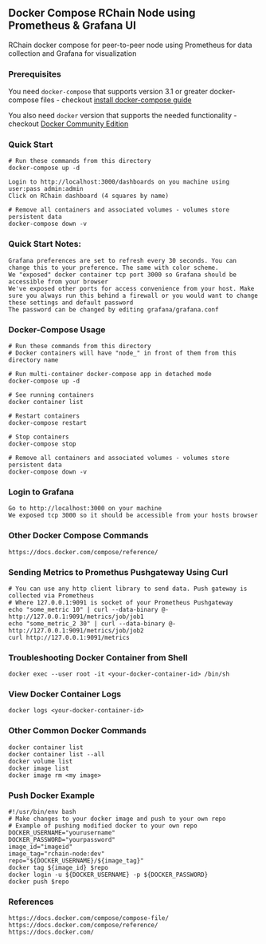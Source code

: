 ## Docker Compose RChain Node using Prometheus & Grafana UI 
RChain docker compose for peer-to-peer node using Prometheus for data collection and Grafana for visualization 

### Prerequisites
You need `docker-compose` that supports version 3.1 or greater docker-compose files - checkout [install docker-compose guide](https://docs.docker.com/compose/install/)

You also need `docker` version that supports the needed functionality - checkout [Docker Community Edition](https://www.docker.com/community-edition)


### Quick Start 
```
# Run these commands from this directory 
docker-compose up -d

Login to http://localhost:3000/dashboards on you machine using user:pass admin:admin
Click on RChain dashboard (4 squares by name)

# Remove all containers and associated volumes - volumes store persistent data
docker-compose down -v 
```

### Quick Start Notes:
```
Grafana preferences are set to refresh every 30 seconds. You can change this to your preference. The same with color scheme. 
We "exposed" docker container tcp port 3000 so Grafana should be accessible from your browser
We've exposed other ports for access convenience from your host. Make sure you always run this behind a firewall or you would want to change these settings and default password 
The password can be changed by editing grafana/grafana.conf
```

### Docker-Compose Usage
```
# Run these commands from this directory 
# Docker containers will have "node_" in front of them from this directory name

# Run multi-container docker-compose app in detached mode
docker-compose up -d

# See running containers
docker container list

# Restart containers 
docker-compose restart

# Stop containers 
docker-compose stop 

# Remove all containers and associated volumes - volumes store persistent data
docker-compose down -v 
```

### Login to Grafana
```
Go to http://localhost:3000 on your machine
We exposed tcp 3000 so it should be accessible from your hosts browser
```

### Other Docker Compose Commands
```
https://docs.docker.com/compose/reference/ 
```

### Sending Metrics to Promethus Pushgateway Using Curl 
```
# You can use any http client library to send data. Push gateway is collected via Prometheus
# Where 127.0.0.1:9091 is socket of your Prometheus Pushgateway
echo "some_metric 10" | curl --data-binary @- http://127.0.0.1:9091/metrics/job/job1
echo "some_metric_2 30" | curl --data-binary @- http://127.0.0.1:9091/metrics/job/job2
curl http://127.0.0.1:9091/metrics
```


### Troubleshooting Docker Container from Shell
```
docker exec --user root -it <your-docker-container-id> /bin/sh
```

### View Docker Container Logs
```
docker logs <your-docker-container-id>
```

### Other Common Docker Commands
```
docker container list
docker container list --all
docker volume list
docker image list
docker image rm <my image>
```

### Push Docker Example 
```
#!/usr/bin/env bash
# Make changes to your docker image and push to your own repo
# Example of pushing modified docker to your own repo
DOCKER_USERNAME="yourusername"
DOCKER_PASSWORD="yourpassword"
image_id="imageid"
image_tag="rchain-node:dev"
repo="${DOCKER_USERNAME}/${image_tag}"
docker tag ${image_id} $repo
docker login -u ${DOCKER_USERNAME} -p ${DOCKER_PASSWORD}
docker push $repo
```

### References
```
https://docs.docker.com/compose/compose-file/
https://docs.docker.com/compose/reference/ 
https://docs.docker.com/
```
